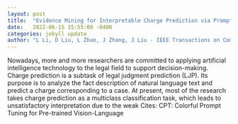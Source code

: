 ```yaml
---
layout: post
title:  "Evidence Mining for Interpretable Charge Prediction via Prompt Learning"
date:   2022-06-15 15:55:00 -0400
categories: jekyll update
author: "L Li, D Liu, L Zhao, J Zhang, J Liu - IEEE Transactions on Computational Social , 2022"
---
```

Nowadays, more and more researchers are committed to applying artificial intelligence technology to the legal field to support decision-making. Charge prediction is a subtask of legal judgment prediction (LJP). Its purpose is to analyze the fact description of natural language text and predict a charge corresponding to a case. At present, most of the research takes charge prediction as a multiclass classification task, which leads to unsatisfactory interpretation due to the weak 
Cites: CPT: Colorful Prompt Tuning for Pre-trained Vision-Language
